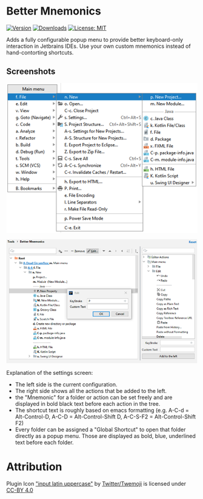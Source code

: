 # Better Mnemonics
[![Version](https://img.shields.io/jetbrains/plugin/v/14653-bettermnemonics?style=flat-square)](https://plugins.jetbrains.com/plugin/14653-bettermnemonics)
[![Downloads](https://img.shields.io/jetbrains/plugin/d/14653-bettermnemonics?style=flat-square)](https://plugins.jetbrains.com/plugin/14653-bettermnemonics)
[![License: MIT](https://img.shields.io/badge/License-MIT-yellow.svg?style=flat-square)](https://opensource.org/licenses/MIT)

<!-- Plugin description -->
Adds a fully configurable popup menu to provide better keyboard-only interaction in Jetbrains IDEs. Use your own custom mnemonics instead of hand-contorting shortcuts.
<!-- Plugin description end -->

## Screenshots

![Open Popup Example](./doc/open_popup.png "Open Popup Example")

![Settings](./doc/settings.png "Settings")

Explanation of the settings screen:
* The left side is the current configuration.
* The right side shows all the actions that be added to the left.
* the "Mnemonic" for a folder or action can be set freely and are displayed in bold black text before each action in the tree.
* The shortcut text is roughly based on emacs formatting (e.g. A-C-d = Alt-Control-D, A-C-D = Alt-Control-Shift D, A-C-S-F2 = Alt-Control-Shift F2)
* Every folder can be assigned a "Global Shortcut" to open that folder directly as a popup menu. Those are displayed as bold, blue, underlined text before each folder.

# Attribution
Plugin Icon ["input latin uppercase"](https://github.com/twitter/twemoji/blob/master/assets/svg/1f520.svg)
by [Twitter/Twemoji](https://twemoji.twitter.com/) 
is licensed under [CC-BY 4.0](https://creativecommons.org/licenses/by/4.0/)
